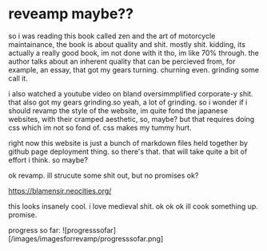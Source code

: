 # reveamp maybe??
so i was reading this book called zen and the art of motorcycle maintainance, the book is about quality and shit. mostly shit. kidding, its actually a really good book, im not done with it tho, im like 70% through. the author talks about an inherent quality that can be percieved from, for example, an essay, that got my gears turning. churning even. grinding some call it. 

i also watched a youtube video on bland oversimmplified corporate-y shit. that also got my gears grinding.so yeah, a lot of grinding. so i wonder if i should revamp the style of the website, im quite fond the japanese websites, with their cramped aesthetic, so, maybe? but that requires doing css which im not so fond of. css makes my tummy hurt.

right now this website is just a bunch of markdown files held together by github page deployment thing. so there's that. that will take quite a bit of effort i think. so maybe?

ok revamp. ill strucute some shit out, but no promises ok?

https://blamensir.neocities.org/

this looks insanely cool. i love medieval shit. ok ok ok ill cook something up. promise.

progress so far: 
![progresssofar][/images/imagesforrevamp/progresssofar.png]